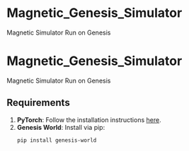 # Magnetic_Genesis_Simulator
Magnetic Simulator Run on Genesis


# Magnetic_Genesis_Simulator
Magnetic Simulator Run on Genesis

## Requirements

1. **PyTorch**: Follow the installation instructions [here](https://pytorch.org/get-started/locally/).
2. **Genesis World**: Install via pip:
    ```sh
    pip install genesis-world
    ```
<!-- 
## Additional Setup

- Ensure that all other dependencies are installed.
- You may need to install `magmanip`:
    ```sh
    pip install magmanip
    ``` -->
